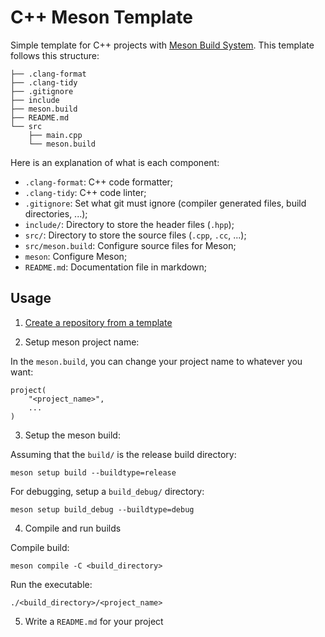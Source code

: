 # C++ Meson Template

Simple template for C++ projects with [Meson Build System](https://mesonbuild.com/). This template follows this structure:

```
├── .clang-format
├── .clang-tidy
├── .gitignore
├── include
├── meson.build
├── README.md
└── src
    ├── main.cpp
    └── meson.build
```

Here is an explanation of what is each component:

- `.clang-format`: C++ code formatter;
- `.clang-tidy`: C++ code linter;
- `.gitignore`: Set what git must ignore (compiler generated files, build directories, ...);
- `include/`: Directory to store the header files (`.hpp`);
- `src/`: Directory to store the source files (`.cpp`, `.cc`, ...);
- `src/meson.build`: Configure source files for Meson;
- `meson`: Configure Meson;
- `README.md`: Documentation file in markdown;

## Usage

1. [Create a repository from a template](https://docs.github.com/en/repositories/creating-and-managing-repositories/creating-a-repository-from-a-template)

2. Setup meson project name:

In the `meson.build`, you can change your project name to whatever you want:

```
project(
    "<project_name>",
    ...
)
```

3. Setup the meson build:

Assuming that the `build/` is the release build directory:

```
meson setup build --buildtype=release
```

For debugging, setup a `build_debug/` directory:

```
meson setup build_debug --buildtype=debug
```

4. Compile and run builds

Compile build:

```
meson compile -C <build_directory>
```

Run the executable:

```
./<build_directory>/<project_name>
```

5. Write a `README.md` for your project
